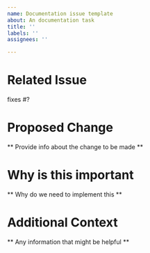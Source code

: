 ```yaml
---
name: Documentation issue template
about: An documentation task
title: ''
labels: ''
assignees: ''

---
```

# Related Issue
fixes #?

# Proposed Change
** Provide info about the change to be made **

# Why is this important
** Why do we need to implement this **

# Additional Context
** Any information that might be helpful **
